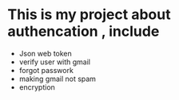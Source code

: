# This is my project about authencation , include

- Json web token
- verify user with gmail
- forgot passwork
- making gmail not spam
- encryption
